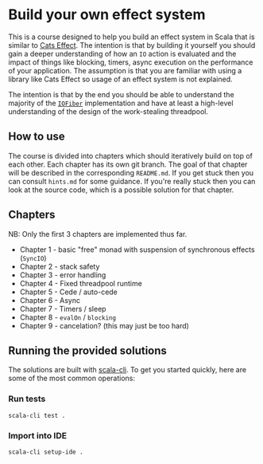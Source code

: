 # Build your own effect system

This is a course designed to help you build an effect system in Scala that is
similar to [Cats Effect](https://typelevel.org/cats-effect/). The intention is
that by building it yourself you should gain a deeper understanding of how an
`IO` action is evaluated and the impact of things like blocking, timers, async
execution on the performance of your application. The assumption is that you
are familiar with using a library like Cats Effect so usage of an effect system
is not explained.

The intention is that by the end you should be able to understand the majority
of the
[`IOFiber`](https://github.com/typelevel/cats-effect/blob/series/3.x/core/shared/src/main/scala/cats/effect/IOFiber.scala)
implementation and have at least a high-level understanding of the design of
the work-stealing threadpool.

## How to use

The course is divided into chapters which should iteratively build on top of each other. Each chapter has its own git branch. The goal of that chapter will be described in the corresponding `README.md`. If you get stuck then you can consult `hints.md` for some guidance. If you're really stuck then you can look at the source code, which is a possible solution for that chapter.

## Chapters

NB: Only the first 3 chapters are implemented thus far.

* Chapter 1 - basic "free" monad with suspension of synchronous effects (`SyncIO`)
* Chapter 2 - stack safety
* Chapter 3 - error handling
* Chapter 4 - Fixed threadpool runtime
* Chapter 5 - Cede / auto-cede
* Chapter 6 - Async
* Chapter 7 - Timers / sleep
* Chapter 8 - `evalOn` / `blocking`
* Chapter 9 - cancelation? (this may just be too hard)

## Running the provided solutions

The solutions are built with [scala-cli](https://scala-cli.virtuslab.org). To
get you started quickly, here are some of the most common operations:

### Run tests

`scala-cli test .`

### Import into IDE

`scala-cli setup-ide .`
